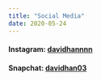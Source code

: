 ```yaml
---
title: "Social Media"
date: 2020-05-24
---
```

#### Instagram: [davidhannnn](https://instagram.com/davidhannnn/)
#### Snapchat: [davidhan03](https://snapchat.com/add/davidhan03/)
